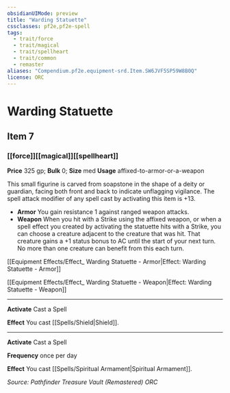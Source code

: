 ```yaml
---
obsidianUIMode: preview
title: "Warding Statuette"
cssclasses: pf2e,pf2e-spell
tags:
  - trait/force
  - trait/magical
  - trait/spellheart
  - trait/common
  - remaster
aliases: "Compendium.pf2e.equipment-srd.Item.SW6JVF5SP59W8B0Q"
license: ORC
---
```

# Warding Statuette
## Item 7
### [[force]][[magical]][[spellheart]]


**Price** 325 gp; 
**Bulk** 0; **Size** med
**Usage** affixed-to-armor-or-a-weapon

This small figurine is carved from soapstone in the shape of a deity or guardian, facing both front and back to indicate unflagging vigilance. The spell attack modifier of any spell cast by activating this item is +13.

*   **Armor** You gain resistance 1 against ranged weapon attacks.
*   **Weapon** When you hit with a Strike using the affixed weapon, or when a spell effect you created by activating the statuette hits with a Strike, you can choose a creature adjacent to the creature that was hit. That creature gains a +1 status bonus to AC until the start of your next turn. No more than one creature can benefit from this each turn.

[[Equipment Effects/Effect_ Warding Statuette - Armor|Effect: Warding Statuette - Armor]]

[[Equipment Effects/Effect_ Warding Statuette - Weapon|Effect: Warding Statuette - Weapon]]

* * *

**Activate** Cast a Spell

**Effect** You cast [[Spells/Shield|Shield]].

* * *

**Activate** Cast a Spell

**Frequency** once per day

**Effect** You cast [[Spells/Spiritual Armament|Spiritual Armament]].

*Source: Pathfinder Treasure Vault (Remastered)*
*ORC*